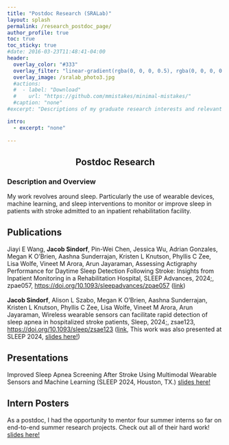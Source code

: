 ```yaml
---
title: "Postdoc Research (SRALab)"
layout: splash
permalink: /research_postdoc_page/
author_profile: true
toc: true
toc_sticky: true
#date: 2016-03-23T11:48:41-04:00
header:
  overlay_color: "#333"
  overlay_filter: "linear-gradient(rgba(0, 0, 0, 0.5), rgba(0, 0, 0, 0.5))"
  overlay_image: /sralab_photo3.jpg
  #actions:
  #  - label: "Download"
  #    url: "https://github.com/mmistakes/minimal-mistakes/"
  #caption: "none"
#excerpt: "Descriptions of my graduate research interests and relevant material."

intro: 
  - excerpt: "none"   
   
---
```


## <center> Postdoc Research</center>
### Description and Overview
My work revolves around sleep. Particularly the use of wearable devices, machine learning, and sleep interventions to monitor or improve sleep in patients with stroke admitted to an inpatient rehabilitation facility. 

## Publications
Jiayi E Wang, **Jacob Sindorf**, Pin-Wei Chen, Jessica Wu, Adrian Gonzales, Megan K O’Brien, Aashna Sunderrajan, Kristen L Knutson, Phyllis C Zee, Lisa Wolfe, Vineet M Arora, Arun Jayaraman, Assessing Actigraphy Performance for Daytime Sleep Detection Following Stroke: Insights from Inpatient Monitoring in a Rehabilitation Hospital, SLEEP Advances, 2024;, zpae057, https://doi.org/10.1093/sleepadvances/zpae057 ([link](https://academic.oup.com/sleepadvances/advance-article/doi/10.1093/sleepadvances/zpae057/7724927?utm_source=authortollfreelink&utm_campaign=sleepadvances&utm_medium=email&guestAccessKey=68964fc8-9d0a-4032-bafa-869885022a43))
<br><br>
**Jacob Sindorf**, Alison L Szabo, Megan K O’Brien, Aashna Sunderrajan, Kristen L Knutson, Phyllis C Zee, Lisa Wolfe, Vineet M Arora, Arun Jayaraman, Wireless wearable sensors can facilitate rapid detection of sleep apnea in hospitalized stroke patients, Sleep, 2024;, zsae123, https://doi.org/10.1093/sleep/zsae123 ([link](https://academic.oup.com/sleep/advance-article/doi/10.1093/sleep/zsae123/7685383?utm_source=authortollfreelink&utm_campaign=sleep&utm_medium=email&guestAccessKey=dae0e0b4-456f-499c-a7a3-670452f78aa9), This work was also presented at SLEEP 2024, [slides here!](/sleepprez_24/))

## Presentations
Improved Sleep Apnea Screening After Stroke Using Multimodal Wearable Sensors and Machine Learning (SLEEP 2024, Houston, TX.) [slides here!](/sleepprez_24/)

## Intern Posters
As a postdoc, I had the opportunity to mentor four summer interns so far on end-to-end summer research projects. Check out all of their hard work! [slides here!](/sralab_intern_posters/)
